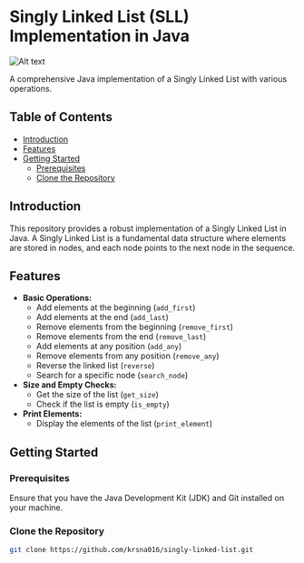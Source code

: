 # Singly Linked List (SLL) Implementation in Java
![Alt text](https://media.geeksforgeeks.org/wp-content/uploads/20220816144425/LLdrawio.png)

A comprehensive Java implementation of a Singly Linked List with various operations.

## Table of Contents

- [Introduction](#introduction)
- [Features](#features)
- [Getting Started](#getting-started)
  - [Prerequisites](#prerequisites)
  - [Clone the Repository](#clone-the-repository)

## Introduction

This repository provides a robust implementation of a Singly Linked List in Java. A Singly Linked List is a fundamental data structure where elements are stored in nodes, and each node points to the next node in the sequence.

## Features

- **Basic Operations:**
  - Add elements at the beginning (`add_first`)
  - Add elements at the end (`add_last`)
  - Remove elements from the beginning (`remove_first`)
  - Remove elements from the end (`remove_last`)
  - Add elements at any position (`add_any`)
  - Remove elements from any position (`remove_any`)
  - Reverse the linked list (`reverse`)
  - Search for a specific node (`search_node`)
- **Size and Empty Checks:**
  - Get the size of the list (`get_size`)
  - Check if the list is empty (`is_empty`)
- **Print Elements:**
  - Display the elements of the list (`print_element`)

## Getting Started

### Prerequisites

Ensure that you have the Java Development Kit (JDK) and Git installed on your machine.

### Clone the Repository

```bash
git clone https://github.com/krsna016/singly-linked-list.git
